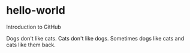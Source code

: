 # hello-world
Introduction to GitHub

Dogs don't like cats. Cats don't like dogs.
Sometimes dogs like cats and cats like them back.
